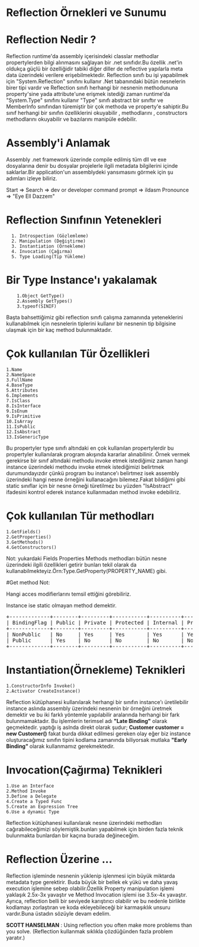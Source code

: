 # Reflection Örnekleri ve Sunumu


 # Reflection Nedir ? 
 
Reflection runtime'da assembly içerisindeki classlar methodlar propertylerden bilgi alınmasını sağlayan bir .net sınıfıdır.Bu özellik .net'in oldukça güçlü bir özelliğidir tabiki diğer diller de reflective yapılarla meta data üzerindeki verilere erişebilmektedir.
Reflection sınıfı bu işi yapabilmek için "System.Reflection" sınıfını kullanır .Net tabanındaki bütün nesnelerin birer tipi vardır ve Reflection sınıfı herhangi bir nesnenin methodununa property'sine yada attribute'une erişmek istediği zaman runtime'da "System.Type" sınıfını kullanır "Type" sınıfı abstract bir sınıftır ve MemberInfo sınıfından türemiştir bir çok methoda ve property'e sahiptir.Bu sınıf herhangi bir sınıfın özelliklerini okuyabilir , methodlarını , constructors methodlarını okuyabilir ve  bazılarını manipüle edebilir.
 # Assembly'i Anlamak
 
 Assembly .net framework üzerinde compile edilmiş tüm dll ve exe dosyalarına denir bu dosyalar projelerle ilgili metadata bilgilerini içinde saklarlar.Bir application'un assemblydeki yansımasını görmek için şu adımları izleye biliriz.
 
 Start  => Search => dev or developer command prompt => ildasm  Pronounce => "Eye Ell Dazzem"
 
 # Reflection Sınıfının Yetenekleri
      1. Introspection (Gözlemleme)
      2. Manipulation (Değiştirme)
      3. Instantiation (Örnekleme)
      4. Invocation (Çağırma)
      5. Type Loading(Tip Yükleme)
      
 # Bir Type Instance'ı yakalamak
        1.Object GetType()
        2.Assembly GetTypes()
        3.typeof(SINIF)         
 
Başta bahsettiğimiz gibi reflection sınıfı çalışma zamanında yeteneklerini kullanabilmek için nesnelerin tiplerini kullanır bir nesnenin tip  bilgisine ulaşmak için bir kaç method bulunmaktadır. 
     
# Çok kullanılan Tür Özellikleri
    1.Name
    2.NameSpace
    3.FullName
    4.BaseType
    5.Attributes
    6.Implements
    7.IsClass
    8.IsInterface
    9.IsEnum
    9.IsPrimitive
    10.IsArray
    11.IsPublic
    12.IsAbstract
    13.IsGenericType
    
Bu propertyler type sınıfı altındaki en çok kullanılan propertylerdir bu propertyler kullanılarak program akışında kararlar alınabilinir.
Örnek vermek gerekirse bir sınıf altındaki methodu invoke etmek istediğimiz zaman hangi instance üzerindeki methodu invoke etmek istediğimizi belirtmek durumundayızdır çünkü program bu instance'ı belirtmez isek assembly üzerindeki hangi nesne örneğini kullanacağını bilemez.Fakat bildiğimi gibi static sınıflar için bir nesne örneği türetilmez bu yüzden "IsAbstract" ifadesini kontrol ederek instance kullanmadan method invoke edebiliriz.
    
 # Çok kullanılan Tür methodları
    1.GetFields()
    2.GetProperties()
    3.GetMethods()
    4.GetConstructors()
Not: yukardaki Fields Properties Methods methodları bütün nesne üzerindeki ilgili özellikleri getirir bunları tekil olarak da       kullanabilmekteyiz.Örn:Type.GetProperty(PROPERTY_NAME) gibi.

#Get method Not:

Hangi acces modifierlarını temsil ettiğini görebiliriz.

Instance ise static olmayan method demektir.

<pre>
+-------------+--------+---------+-----------+----------+--------------------+
| BindingFlag | Public | Private | Protected | Internal | Protected Internal |
+-------------+--------+---------+-----------+----------+--------------------+
| NonPublic   | No     | Yes     | Yes       | Yes      | Yes                |
| Public      | Yes    | No      | No        | No       | No                 |
+-------------+--------+---------+-----------+----------+--------------------+
</pre>
  
       
# Instantiation(Örnekleme) Teknikleri
    1.ConstructorInfo Invoke()
    2.Activator CreateInstance() 
    
Reflection kütüphanesi kullanılarak herhangi bir sınıfın instance'ı üretilebilir instance aslında assembly üzerindeki nesnenin bir örneğini üretmek demektir ve bu iki farklı yöntemle yapılabilir aralarında herhangi bir fark bulunmamaktadır. Bu işlemlerin terimsel adı <b>"Late Binding"</b> olarak geçmektedir. yaptığı iş aslnda direkt olarak şudur;
<b> Customer customer = new Customer()</b>
fakat burda dikkat edilmesi gereken olay eğer biz instance oluşturacağımız sınıfın tipini kodlama zamanında biliyorsak mutlaka <b>"Early Binding" </b> olarak kullanmamız gerekmektedir.

# Invocation(Çağırma) Teknikleri
    1.Use an Interface
    2.Method Invoke
    3.Define a Delegate
    4.Create a Typed Func
    5.Create an Expression Tree
    6.Use a dynamic Type
    
Reflection kütüphanesi kullanılarak nesne üzerindeki methodları cağırabileceğimizi söylemiştik.bunları yapabilmek için birden fazla teknik bulunmakta bunlardan bir kaçına burada değineceğim.

   
# Reflection Üzerine ...

Reflection işleminde nesnenin yüklenip işlenmesi için büyük miktarda metadata type gerektirir. Buda büyük bir bellek ek yükü ve daha yavaş execution işlemine sebep olabilir.Özellik Property manipulation işlemi yaklaşık 2.5x-3x yavaştır ve Method Invocation işlemi ise 3.5x-4x yavaştır. Ayrıca, reflection belli bir seviyede karıştırıcı olabilir ve bu nedenle birlikte kodlamayı zorlaştıran ve koda ekleyebileceği bir karmaşıklık unsuru vardır.Buna üstadın sözüyle devam edelim.

 <b>SCOTT HANSELMAN</b> : Using reflection you often make more problems than you solve. 
 (Reflection kullanmak sıklıkla çözdüğünden fazla problem yaratır.)


   
   
  
